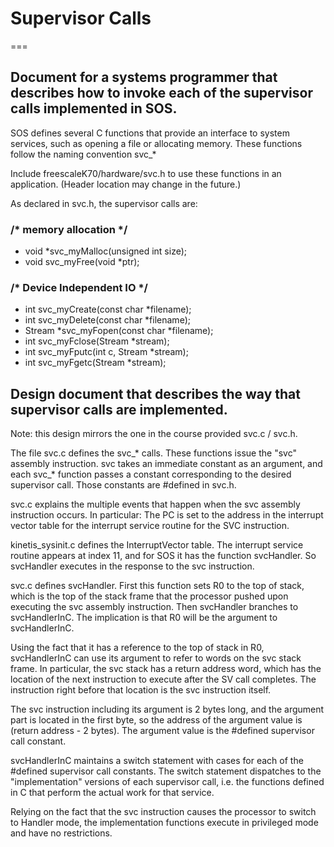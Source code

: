 # Supervisor Calls
===

## Document for a systems programmer that describes how to invoke each of the supervisor calls implemented in SOS.

SOS defines several C functions that provide an interface to system services, such as opening a file or allocating memory. These functions follow the naming convention svc_*

Include freescaleK70/hardware/svc.h to use these functions in an application. (Header location may change in the future.)

As declared in svc.h, the supervisor calls are:

### /* memory allocation */
- void *svc_myMalloc(unsigned int size);
- void svc_myFree(void *ptr);

### /* Device Independent IO */

- int svc_myCreate(const char *filename);
- int svc_myDelete(const char *filename);
- Stream *svc_myFopen(const char *filename);
- int svc_myFclose(Stream *stream);
- int svc_myFputc(int c, Stream *stream);
- int svc_myFgetc(Stream *stream);




## Design document that describes the way that supervisor calls are implemented.

Note: this design mirrors the one in the course provided svc.c / svc.h.

The file svc.c defines the svc\_\* calls. These functions issue the "svc"
assembly instruction. svc takes an immediate constant as an argument,
and each svc_* function passes a constant corresponding to the
desired supervisor call. Those constants are #defined in svc.h.

svc.c explains the multiple events that happen when the svc assembly
instruction occurs. In particular:
 The PC is set to the address in the interrupt vector table for
 the interrupt service routine for the SVC instruction.

kinetis_sysinit.c defines the InterruptVector table. The interrupt service
routine appears at index 11, and for SOS it has the function svcHandler.
So svcHandler executes in the response to the svc instruction.

svc.c defines svcHandler. First this function sets R0 to the top of stack,
which is the top of the stack frame that the processor pushed upon
executing the svc assembly instruction.
Then svcHandler branches to svcHandlerInC. The implication is that
R0 will be the argument to svcHandlerInC.

Using the fact that it has a reference to the top of stack in R0,
svcHandlerInC can use its argument to refer to words on the svc stack frame.
In particular, the svc stack has a return address word, which has
the location of the next instruction to execute after the SV call completes.
The instruction right before that location is the svc instruction itself.

The svc instruction including its argument is 2 bytes long, and the argument part
is located in the first byte, so the address of the argument value is
(return address - 2 bytes). The argument value is the #defined
supervisor call constant.

svcHandlerInC maintains a switch statement with cases for each of the
 #defined supervisor call constants. The switch statement dispatches
to the "implementation" versions of each supervisor call, i.e. the
functions defined in C that perform the actual work for that service.

Relying on the fact that the svc instruction causes the processor
to switch to Handler mode, the implementation functions execute
in privileged mode and have no restrictions.
